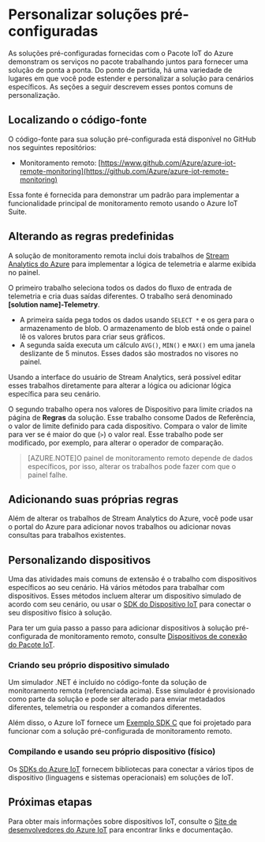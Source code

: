 <properties
	pageTitle="Guia do Microsoft Azure IoT Suite sobre personalizar as soluções pré-configuradas | Microsoft Azure"
	description="Fornece orientação sobre como personalizar soluções pré-configuradas do Pacote IoT do Azure."
	services=""
	documentationCenter=".net"
	authors="stevehob"
	manager="kevinmil"
	editor=""/>

<tags
     ms.service="na"
     ms.devlang="na"
     ms.topic="article"
     ms.tgt_pltfrm="na"
     ms.workload="tbd"
     ms.date="09/29/2015"
     ms.author="stevehob"/>

# Personalizar soluções pré-configuradas

As soluções pré-configuradas fornecidas com o Pacote IoT do Azure demonstram os serviços no pacote trabalhando juntos para fornecer uma solução de ponta a ponta. Do ponto de partida, há uma variedade de lugares em que você pode estender e personalizar a solução para cenários específicos. As seções a seguir descrevem esses pontos comuns de personalização.

## Localizando o código-fonte

O código-fonte para sua solução pré-configurada está disponível no GitHub nos seguintes repositórios:

- Monitoramento remoto: [https://www.github.com/Azure/azure-iot-remote-monitoring](https://github.com/Azure/azure-iot-remote-monitoring)

Essa fonte é fornecida para demonstrar um padrão para implementar a funcionalidade principal de monitoramento remoto usando o Azure IoT Suite.

## Alterando as regras predefinidas

A solução de monitoramento remota inclui dois trabalhos de [Stream Analytics do Azure](http://azure.microsoft.com/services/stream-analytics) para implementar a lógica de telemetria e alarme exibida no painel.

O primeiro trabalho seleciona todos os dados do fluxo de entrada de telemetria e cria duas saídas diferentes. O trabalho será denominado **[solution name]-Telemetry**.

- A primeira saída pega todos os dados usando `SELECT *` e os gera para o armazenamento de blob. O armazenamento de blob está onde o painel lê os valores brutos para criar seus gráficos.
- A segunda saída executa um cálculo `AVG()`, `MIN()` e `MAX()` em uma janela deslizante de 5 minutos. Esses dados são mostrados no visores no painel.

Usando a interface do usuário de Stream Analytics, será possível editar esses trabalhos diretamente para alterar a lógica ou adicionar lógica específica para seu cenário.

O segundo trabalho opera nos valores de Dispositivo para limite criados na página de **Regras** da solução. Esse trabalho consome Dados de Referência, o valor de limite definido para cada dispositivo. Compara o valor de limite para ver se é maior do que (`>`) o valor real. Esse trabalho pode ser modificado, por exemplo, para alterar o operador de comparação.

> [AZURE.NOTE]O painel de monitoramento remoto depende de dados específicos, por isso, alterar os trabalhos pode fazer com que o painel falhe.

## Adicionando suas próprias regras

Além de alterar os trabalhos de Stream Analytics do Azure, você pode usar o portal do Azure para adicionar novos trabalhos ou adicionar novas consultas para trabalhos existentes.

## Personalizando dispositivos

Uma das atividades mais comuns de extensão é o trabalho com dispositivos específicos ao seu cenário. Há vários métodos para trabalhar com dispositivos. Esses métodos incluem alterar um dispositivo simulado de acordo com seu cenário, ou usar o [SDK do Dispositivo IoT][] para conectar o seu dispositivo físico à solução.

Para ter um guia passo a passo para adicionar dispositivos à solução pré-configurada de monitoramento remoto, consulte [Dispositivos de conexão do Pacote IoT](iot-suite-connecting-devices.md).

### Criando seu próprio dispositivo simulado

Um simulador .NET é incluído no código-fonte da solução de monitoramento remota (referenciada acima). Esse simulador é provisionado como parte da solução e pode ser alterado para enviar metadados diferentes, telemetria ou responder a comandos diferentes.

Além disso, o Azure IoT fornece um [Exemplo SDK C](https://github.com/Azure/azure-iot-sdks/c/serializer/samples/remote_monitoring) que foi projetado para funcionar com a solução pré-configurada de monitoramento remoto.

### Compilando e usando seu próprio dispositivo (físico)

Os [SDKs do Azure IoT](https://github.com/Azure/azure-iot-sdks) fornecem bibliotecas para conectar a vários tipos de dispositivo (linguagens e sistemas operacionais) em soluções de IoT.

## Próximas etapas

Para obter mais informações sobre dispositivos IoT, consulte o [Site de desenvolvedores do Azure IoT](http://azure.microsoft.com/develop/iot) para encontrar links e documentação.

[SDK do Dispositivo IoT]: https://azure.microsoft.com/documentation/articles/iot-hub-sdks-summary/

<!---HONumber=Oct15_HO2-->